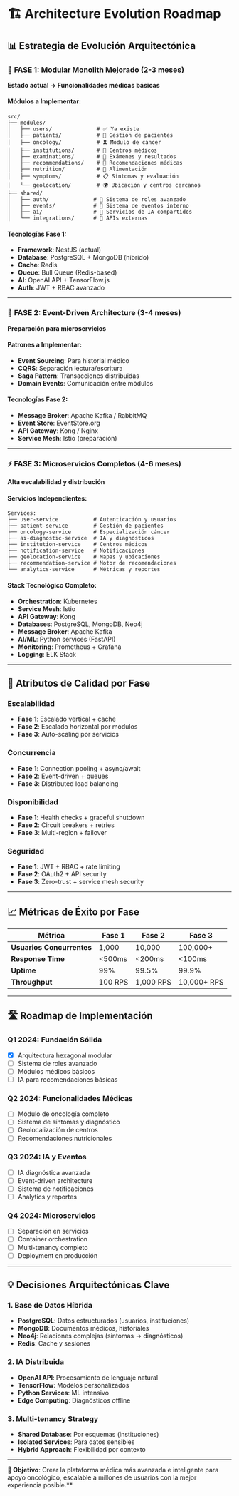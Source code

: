 # 🏗️ Architecture Evolution Roadmap

## 📊 Estrategia de Evolución Arquitectónica

### 🎯 **FASE 1: Modular Monolith Mejorado** (2-3 meses)
**Estado actual → Funcionalidades médicas básicas**

#### Módulos a Implementar:
```
src/
├── modules/
│   ├── users/              # ✅ Ya existe
│   ├── patients/           # 👤 Gestión de pacientes
│   ├── oncology/           # 🎗️ Módulo de cáncer
│   ├── institutions/       # 🏥 Centros médicos
│   ├── examinations/       # 🔬 Exámenes y resultados
│   ├── recommendations/    # 💊 Recomendaciones médicas
│   ├── nutrition/          # 🥗 Alimentación
│   ├── symptoms/           # 📋 Síntomas y evaluación
│   └── geolocation/        # 🌍 Ubicación y centros cercanos
├── shared/
│   ├── auth/              # 🔐 Sistema de roles avanzado
│   ├── events/            # 📨 Sistema de eventos interno
│   ├── ai/                # 🤖 Servicios de IA compartidos
│   └── integrations/      # 🔌 APIs externas
```

#### Tecnologías Fase 1:
- **Framework**: NestJS (actual)
- **Database**: PostgreSQL + MongoDB (híbrido)
- **Cache**: Redis
- **Queue**: Bull Queue (Redis-based)
- **AI**: OpenAI API + TensorFlow.js
- **Auth**: JWT + RBAC avanzado

---

### 🚀 **FASE 2: Event-Driven Architecture** (3-4 meses)
**Preparación para microservicios**

#### Patrones a Implementar:
- **Event Sourcing**: Para historial médico
- **CQRS**: Separación lectura/escritura
- **Saga Pattern**: Transacciones distribuidas
- **Domain Events**: Comunicación entre módulos

#### Tecnologías Fase 2:
- **Message Broker**: Apache Kafka / RabbitMQ
- **Event Store**: EventStore.org
- **API Gateway**: Kong / Nginx
- **Service Mesh**: Istio (preparación)

---

### ⚡ **FASE 3: Microservicios Completos** (4-6 meses)
**Alta escalabilidad y distribución**

#### Servicios Independientes:
```
Services:
├── user-service           # Autenticación y usuarios
├── patient-service        # Gestión de pacientes
├── oncology-service       # Especialización cáncer
├── ai-diagnostic-service  # IA y diagnósticos
├── institution-service    # Centros médicos
├── notification-service   # Notificaciones
├── geolocation-service    # Mapas y ubicaciones
├── recommendation-service # Motor de recomendaciones
└── analytics-service      # Métricas y reportes
```

#### Stack Tecnológico Completo:
- **Orchestration**: Kubernetes
- **Service Mesh**: Istio
- **API Gateway**: Kong
- **Databases**: PostgreSQL, MongoDB, Neo4j
- **Message Broker**: Apache Kafka
- **AI/ML**: Python services (FastAPI)
- **Monitoring**: Prometheus + Grafana
- **Logging**: ELK Stack

---

## 🎯 **Atributos de Calidad por Fase**

### **Escalabilidad**
- **Fase 1**: Escalado vertical + cache
- **Fase 2**: Escalado horizontal por módulos
- **Fase 3**: Auto-scaling por servicios

### **Concurrencia**
- **Fase 1**: Connection pooling + async/await
- **Fase 2**: Event-driven + queues
- **Fase 3**: Distributed load balancing

### **Disponibilidad**
- **Fase 1**: Health checks + graceful shutdown
- **Fase 2**: Circuit breakers + retries
- **Fase 3**: Multi-region + failover

### **Seguridad**
- **Fase 1**: JWT + RBAC + rate limiting
- **Fase 2**: OAuth2 + API security
- **Fase 3**: Zero-trust + service mesh security

---

## 📈 **Métricas de Éxito por Fase**

| Métrica | Fase 1 | Fase 2 | Fase 3 |
|---------|---------|---------|---------|
| **Usuarios Concurrentes** | 1,000 | 10,000 | 100,000+ |
| **Response Time** | <500ms | <200ms | <100ms |
| **Uptime** | 99% | 99.5% | 99.9% |
| **Throughput** | 100 RPS | 1,000 RPS | 10,000+ RPS |

---

## 🛣️ **Roadmap de Implementación**

### **Q1 2024: Fundación Sólida**
- [x] Arquitectura hexagonal modular
- [ ] Sistema de roles avanzado
- [ ] Módulos médicos básicos
- [ ] IA para recomendaciones básicas

### **Q2 2024: Funcionalidades Médicas**
- [ ] Módulo de oncología completo
- [ ] Sistema de síntomas y diagnóstico
- [ ] Geolocalización de centros
- [ ] Recomendaciones nutricionales

### **Q3 2024: IA y Eventos**
- [ ] IA diagnóstica avanzada
- [ ] Event-driven architecture
- [ ] Sistema de notificaciones
- [ ] Analytics y reportes

### **Q4 2024: Microservicios**
- [ ] Separación en servicios
- [ ] Container orchestration
- [ ] Multi-tenancy completo
- [ ] Deployment en producción

---

## 💡 **Decisiones Arquitectónicas Clave**

### **1. Base de Datos Híbrida**
- **PostgreSQL**: Datos estructurados (usuarios, instituciones)
- **MongoDB**: Documentos médicos, historiales
- **Neo4j**: Relaciones complejas (síntomas → diagnósticos)
- **Redis**: Cache y sesiones

### **2. IA Distribuida**
- **OpenAI API**: Procesamiento de lenguaje natural
- **TensorFlow**: Modelos personalizados
- **Python Services**: ML intensivo
- **Edge Computing**: Diagnósticos offline

### **3. Multi-tenancy Strategy**
- **Shared Database**: Por esquemas (instituciones)
- **Isolated Services**: Para datos sensibles
- **Hybrid Approach**: Flexibilidad por contexto

---

**🎯 Objetivo**: Crear la plataforma médica más avanzada e inteligente para apoyo oncológico, escalable a millones de usuarios con la mejor experiencia posible.**
